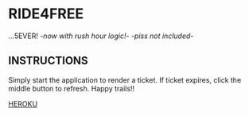 # RIDE4FREE
...5EVER! -*now with rush hour logic!*- -*piss not included*-

## INSTRUCTIONS
Simply start the application to render a ticket. If ticket expires, click the middle button to refresh. Happy trails!!


[HEROKU](https://bus-pass-inf-mac.herokuapp.com/)